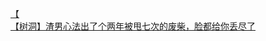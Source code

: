 [【](http://tieba.baidu.com/p/4122162446?see_lz=1&pn=)   
[【树洞】渣男心法出了个两年被甩七次的废柴，脸都给你丢尽了](http://tieba.baidu.com/p/4122929689?see_lz=1&pn=)   
